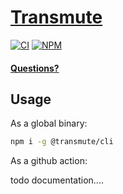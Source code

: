 # <a href="https://transmute.industries">Transmute</a>

[![CI](https://github.com/transmute-industries/transmute/actions/workflows/ci.yml/badge.svg)](https://github.com/transmute-industries/transmute/actions/workflows/ci.yml)
[![NPM](https://nodei.co/npm/@transmute/cli.png?mini=true)](https://npmjs.org/package/@transmute/cli)

#### [Questions?](https://transmute.typeform.com/to/RshfIw?typeform-source=cli)

## Usage

As a global binary:

```sh
npm i -g @transmute/cli
```

As a github action:

todo documentation....
